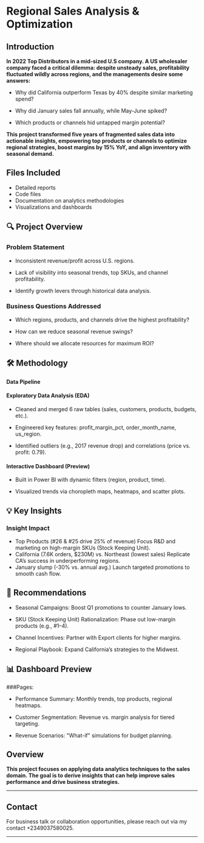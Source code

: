 # Regional Sales Analysis & Optimization

## Introduction
**In 2022 Top Distributors in a mid-sized U.S company. A US wholesaler company faced a critical dilemma: despite unsteady sales, profitability fluctuated wildly across regions, and the managements desire some answers:**

* Why did California outperform Texas by 40% despite similar marketing spend?

* Why did January sales fall annually, while May-June spiked?

* Which products or channels hid untapped margin potential?

**This project transformed five years of fragmented sales data into actionable insights, empowering top products or channels to optimize regional strategies, boost margins by 15% YoY, and align inventory with seasonal demand.**


## Files Included
- Detailed reports
- Code files
- Documentation on analytics methodologies
- Visualizations and dashboards

## 🔍 Project Overview
### Problem Statement
* Inconsistent revenue/profit across U.S. regions.

* Lack of visibility into seasonal trends, top SKUs, and channel profitability.

* Identify growth levers through historical data analysis.

### Business Questions Addressed
* Which regions, products, and channels drive the highest profitability?

* How can we reduce seasonal revenue swings?

* Where should we allocate resources for maximum ROI?

## 🛠️ Methodology
#### **Data Pipeline**
#### **Exploratory Data Analysis (EDA)**

* Cleaned and merged 6 raw tables (sales, customers, products, budgets, etc.).

* Engineered key features: profit_margin_pct, order_month_name, us_region.

* Identified outliers (e.g., 2017 revenue drop) and correlations (price vs. profit: 0.79).

#### Interactive Dashboard (Preview)

* Built in Power BI with dynamic filters (region, product, time).

* Visualized trends via choropleth maps, heatmaps, and scatter plots.

## 💡 Key Insights
### Insight	Impact
* Top Products (#26 & #25 drive 25% of revenue)	Focus R&D and marketing on high-margin SKUs (Stock Keeping Unit).
* California (7.6K orders, $230M) vs. Northeast (lowest sales)	Replicate CA’s success in underperforming regions.
* January slump (-30% vs. annual avg.)	Launch targeted promotions to smooth cash flow.

## 🚀 Recommendations
* Seasonal Campaigns: Boost Q1 promotions to counter January lows.

* SKU (Stock Keeping Unit) Rationalization: Phase out low-margin products (e.g., #1–4).

* Channel Incentives: Partner with Export clients for higher margins.

* Regional Playbook: Expand California’s strategies to the Midwest.


## 📊 Dashboard Preview
###Pages:

* Performance Summary: Monthly trends, top products, regional heatmaps.

* Customer Segmentation: Revenue vs. margin analysis for tiered targeting.

* Revenue Scenarios: "What-if" simulations for budget planning.

## Overview
**This project focuses on applying data analytics techniques to the sales domain. The goal is to derive insights that can help improve sales performance and drive business strategies.**

---
## Contact
For business talk or collaboration opportunities, please reach out via my contact +2349037580025.

---
